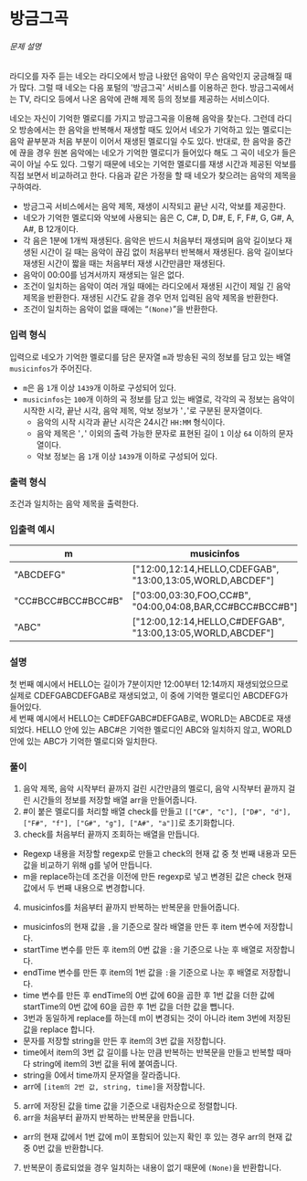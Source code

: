 # 방금그곡
###### 문제 설명
라디오를 자주 듣는 네오는 라디오에서 방금 나왔던 음악이 무슨 음악인지 궁금해질 때가 많다. 그럴 때 네오는 다음 포털의 '방금그곡' 서비스를 이용하곤 한다. 방금그곡에서는 TV, 라디오 등에서 나온 음악에 관해 제목 등의 정보를 제공하는 서비스이다.

네오는 자신이 기억한 멜로디를 가지고 방금그곡을 이용해 음악을 찾는다. 그런데 라디오 방송에서는 한 음악을 반복해서 재생할 때도 있어서 네오가 기억하고 있는 멜로디는 음악 끝부분과 처음 부분이 이어서 재생된 멜로디일 수도 있다. 반대로, 한 음악을 중간에 끊을 경우 원본 음악에는 네오가 기억한 멜로디가 들어있다 해도 그 곡이 네오가 들은 곡이 아닐 수도 있다. 그렇기 때문에 네오는 기억한 멜로디를 재생 시간과 제공된 악보를 직접 보면서 비교하려고 한다. 다음과 같은 가정을 할 때 네오가 찾으려는 음악의 제목을 구하여라.

-   방금그곡 서비스에서는 음악 제목, 재생이 시작되고 끝난 시각, 악보를 제공한다.
-   네오가 기억한 멜로디와 악보에 사용되는 음은 C, C#, D, D#, E, F, F#, G, G#, A, A#, B 12개이다.
-   각 음은 1분에 1개씩 재생된다. 음악은 반드시 처음부터 재생되며 음악 길이보다 재생된 시간이 길 때는 음악이 끊김 없이 처음부터 반복해서 재생된다. 음악 길이보다 재생된 시간이 짧을 때는 처음부터 재생 시간만큼만 재생된다.
-   음악이 00:00를 넘겨서까지 재생되는 일은 없다.
-   조건이 일치하는 음악이 여러 개일 때에는 라디오에서 재생된 시간이 제일 긴 음악 제목을 반환한다. 재생된 시간도 같을 경우 먼저 입력된 음악 제목을 반환한다.
-   조건이 일치하는 음악이 없을 때에는 “`(None)`”을 반환한다.

### 입력 형식

입력으로 네오가 기억한 멜로디를 담은 문자열  `m`과 방송된 곡의 정보를 담고 있는 배열  `musicinfos`가 주어진다.

-   `m`은 음  `1`개 이상  `1439`개 이하로 구성되어 있다.
-   `musicinfos`는  `100`개 이하의 곡 정보를 담고 있는 배열로, 각각의 곡 정보는 음악이 시작한 시각, 끝난 시각, 음악 제목, 악보 정보가 '`,`'로 구분된 문자열이다.
    -   음악의 시작 시각과 끝난 시각은 24시간  `HH:MM`  형식이다.
    -   음악 제목은 '`,`' 이외의 출력 가능한 문자로 표현된 길이  `1`  이상  `64`  이하의 문자열이다.
    -   악보 정보는 음  `1`개 이상  `1439`개 이하로 구성되어 있다.

### 출력 형식

조건과 일치하는 음악 제목을 출력한다.

### 입출력 예시
|m|musicinfos|answer|
|--|--|--|
|"ABCDEFG"|["12:00,12:14,HELLO,CDEFGAB", "13:00,13:05,WORLD,ABCDEF"]|"HELLO"|
|"CC#BCC#BCC#BCC#B"|["03:00,03:30,FOO,CC#B", "04:00,04:08,BAR,CC#BCC#BCC#B"]|"FOO"|
|"ABC"|["12:00,12:14,HELLO,C#DEFGAB", "13:00,13:05,WORLD,ABCDEF"]|"WORLD"|

### 설명

첫 번째 예시에서 HELLO는 길이가 7분이지만 12:00부터 12:14까지 재생되었으므로 실제로 CDEFGABCDEFGAB로 재생되었고, 이 중에 기억한 멜로디인 ABCDEFG가 들어있다.  
세 번째 예시에서 HELLO는 C#DEFGABC#DEFGAB로, WORLD는 ABCDE로 재생되었다. HELLO 안에 있는 ABC#은 기억한 멜로디인 ABC와 일치하지 않고, WORLD 안에 있는 ABC가 기억한 멜로디와 일치한다.

### 풀이
1. 음악 제목,  음악 시작부터 끝까지 걸린 시간만큼의 멜로디, 음악 시작부터 끝까지 걸린 시간들의 정보를 저장할 배열 arr을 만들어줍니다.
2. #이 붙은 멜로디를 처리할 배열 check를 만들고 `[["C#", "c"], ["D#", "d"], ["F#", "f"], ["G#", "g"], ["A#", "a"]]`로 초기화합니다.
3. check를 처음부터 끝까지 조회하는 배열을 만듭니다.
 - Regexp 내용을 저장할 regexp로 만들고 check의 현재 값 중 첫 번째 내용과 모든 값을 비교하기 위해 g를 넣어 만듭니다.
 - m을 replace하는데 조건을 이전에 만든 regexp로 넣고 변경된 값은 check 현재 값에서 두 번째 내용으로 변경합니다.
4. musicinfos를 처음부터 끝까지 반복하는 반복문을 만들어줍니다.
 - musicinfos의 현재 값을 `,`을 기준으로 잘라 배열을 만든 후 item 변수에 저장합니다.
 - startTime 변수를 만든 후 item의 0번 값을 `:`을 기준으로 나눈 후 배열로 저장합니다.
 - endTime 변수를 만든 후 item의 1번 값을 `:`을 기준으로 나눈 후 배열로 저장합니다.
 - time 변수를 만든 후 endTime의 0번 값에 60을 곱한 후 1번 값을 더한 값에 startTime의 0번 값에 60을 곱한 후 1번 값을 더한 값을 뺍니다.
 - 3번과 동일하게 replace를 하는데 m이 변경되는 것이 아니라 item 3번에 저장된 값을 replace 합니다.
 - 문자를 저장할 string을 만든 후 item의 3번 값을 저장합니다.
 - time에서 item의 3번 값 길이를 나눈 만큼 반복하는 반복문을 만들고 반복할 때마다 string에 item의 3번 값을 뒤에 붙여줍니다.
 - string을 0에서 time까지 문자열을 잘라줍니다.
 - arr에 `[item의 2번 값, string, time]`을 저장합니다.
 5. arr에 저장된 값을 time 값을 기준으로 내림차순으로 정렬합니다.
 6. arr을 처음부터 끝까지 반복하는 반복문을 만듭니다.
  - arr의 현재 값에서 1번 값에 m이 포함되어 있는지 확인 후 있는 경우 arr의 현재 값 중 0번 값을 반환합니다.
  7. 반복문이 종료되었을 경우 일치하는 내용이 없기 때문에 `(None)`을 반환합니다.